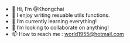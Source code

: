 - 👋 Hi, I’m @Khongchai
- 👀 I enjoy writing resuable utils functions.
- 🌱 I’m currently learning everything!
- 💞️ I’m looking to collaborate on anything!
- 📫 How to reach me : world1955@hotmail.com

<!---
Khongchai/Khongchai is a ✨ special ✨ repository because its `README.md` (this file) appears on your GitHub profile.
You can click the Preview link to take a look at your changes.
--->
